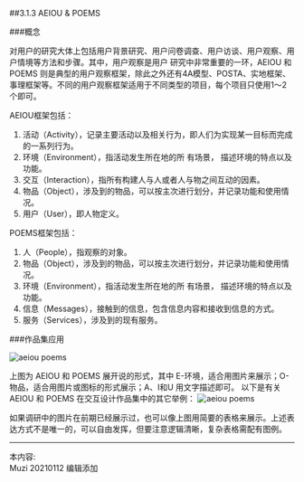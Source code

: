 ##3.1.3 AEIOU & POEMS

###概念

对用户的研究大体上包括用户背景研究、用户问卷调查、用户访谈、用户观察、用户情境等方法和步骤。其中，用户观察是用户
研究中非常重要的一环，AEIOU 和 POEMS 则是典型的用户观察框架，除此之外还有4A模型、POSTA、实地框架、事理框架等。不同的用户观察框架适用于不同类型的项目，每个项目只使用1～2个即可。

AEIOU框架包括：
1. 活动（Activity），记录主要活动以及相关行为，即人们为实现某一目标而完成的一系列行为。
2. 环境（Environment），指活动发生所在地的所
有场景， 描述环境的特点以及功能。
3. 交互（Interaction），指所有构建人与人或者人与物之间互动的因素。
4. 物品（Object），涉及到的物品，可以按主次进行划分，并记录功能和使用情况。
5. 用户（User），即人物定义。

POEMS框架包括：
1. 人（People），指观察的对象。
2. 物品（Object），涉及到的物品，可以按主次进行划分，并记录功能和使用情况。
3. 环境（Environment），指活动发生所在地的所
有场景， 描述环境的特点以及功能。
4. 信息（Messages），接触到的信息，包含信息内容和接收到信息的方式。
5. 服务（Services），涉及到的现有服务。



###作品集应用

![aeiou poems](http://kitpic.makebi.net/2021/ixd_11.jpg)

上图为 AEIOU 和 POEMS 展开说的形式，其中 E-环境，适合用图片来展示；O-物品，适合用图片或图标的形式展示；A、I和U 用文字描述即可。
以下是有关 AEIOU 和 POEMS 在交互设计作品集中的其它举例：
![aeiou poems](http://kitpic.makebi.net/2021/ixd_12.jpg)

如果调研中的图片在前期已经展示过，也可以像上图用简要的表格来展示。上述表达方式不是唯一的，可以自由发挥，但要注意逻辑清晰，复杂表格需配有图例。


---
本内容:  
Muzi 20210112 编辑添加
